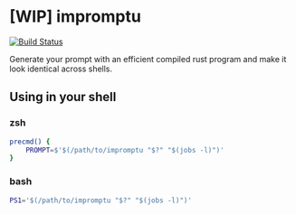 # [WIP] impromptu

[![Build Status](https://travis-ci.org/f-koehler/impromptu.svg?branch=master)](https://travis-ci.org/f-koehler/impromptu)

Generate your prompt with an efficient compiled rust program and make it look identical across shells.


## Using in your shell

### zsh

```zsh
precmd() {
    PROMPT=$'$(/path/to/impromptu "$?" "$(jobs -l)")'
}
```


### bash

```bash
PS1='$(/path/to/impromptu "$?" "$(jobs -l)")'
```
